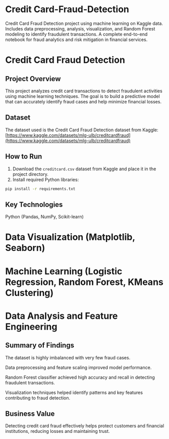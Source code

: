 # Credit Card-Fraud-Detection
Credit Card Fraud Detection project using machine learning on Kaggle data. Includes data preprocessing, analysis, visualization, and Random Forest modeling to identify fraudulent transactions. A complete end-to-end notebook for fraud analytics and risk mitigation in financial services.
# Credit Card Fraud Detection

## Project Overview
This project analyzes credit card transactions to detect fraudulent activities using machine learning techniques. The goal is to build a predictive model that can accurately identify fraud cases and help minimize financial losses.

## Dataset
The dataset used is the Credit Card Fraud Detection dataset from Kaggle:  
[https://www.kaggle.com/datasets/mlg-ulb/creditcardfraud](https://www.kaggle.com/datasets/mlg-ulb/creditcardfraud)

## How to Run


1. Download the `creditcard.csv` dataset from Kaggle and place it in the project directory.  
2. Install required Python libraries:  
```bash
pip install -r requirements.txt
```

## Key Technologies
Python (Pandas, NumPy, Scikit-learn)

# Data Visualization (Matplotlib, Seaborn)

# Machine Learning (Logistic Regression, Random Forest, KMeans Clustering)

# Data Analysis and Feature Engineering

## Summary of Findings
The dataset is highly imbalanced with very few fraud cases.

Data preprocessing and feature scaling improved model performance.

Random Forest classifier achieved high accuracy and recall in detecting fraudulent transactions.

Visualization techniques helped identify patterns and key features contributing to fraud detection.

## Business Value
Detecting credit card fraud effectively helps protect customers and financial institutions, reducing losses and maintaining trust.
